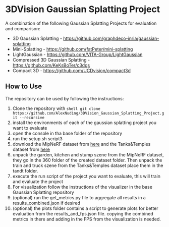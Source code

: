 # 3DVision Gaussian Splatting Project

A combination of the following Gaussian Splatting Projects for evaluation and comparison:
- 3D Gaussian Splatting - https://github.com/graphdeco-inria/gaussian-splatting
- Mini-Splatting - https://github.com/fatPeter/mini-splatting
- LightGaussian - https://github.com/VITA-Group/LightGaussian
- Compressed 3D Gaussian Splatting - https://github.com/KeKsBoTer/c3dgs
- Compact 3D - https://github.com/UCDvision/compact3d


## How to Use
The repository can be used by following the instructions:

1. Clone the repository with ```shell git clone https://github.com/AlexNuding/3DVision_Gaussian_Splatting_Project.git --recursive ```
2. install the environments of each of the gaussian splatting project you want to evaluate
3. open the console in tha base folder of the repository
4. run the setup.sh script3
5. download the MipNeRF dataset from [here](https://jonbarron.info/mipnerf360/) and the Tanks&Temples dataset from [here](https://repo-sam.inria.fr/fungraph/3d-gaussian-splatting/datasets/input/tandt_db.zip)
6. unpack the garden, kitchen and stump szene from the MipNeRF dataset, they go in the 360 folder of the created dataset folder. Then unpack the train and truck szene from the Tanks&Temples dataset place them in the tandt folder.
7. execute the run script of the project you want to evaluate, this will train and evaluate the project
8. For visualization follow the instructions of the visualizer in the base Gaussian Splatting repository
9. (optional) run the get_metrics.py file to aggregate all results in a results_combined.json if desired
10. (optional) the plots folder contains a script to generate plots for better evaluation from the results_and_fps.json file. copying the combined metrics in there and adding in the FPS from the visualization is needed.
